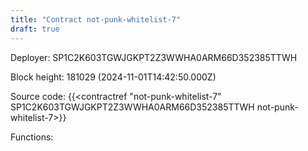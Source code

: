 ```yaml
---
title: "Contract not-punk-whitelist-7"
draft: true
---
```

Deployer: SP1C2K603TGWJGKPT2Z3WWHA0ARM66D352385TTWH


 



Block height: 181029 (2024-11-01T14:42:50.000Z)

Source code: {{<contractref "not-punk-whitelist-7" SP1C2K603TGWJGKPT2Z3WWHA0ARM66D352385TTWH not-punk-whitelist-7>}}

Functions:


